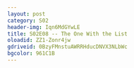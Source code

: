 ```yaml
---
layout: post 
category: S02 
header-img: Iqn6MdGYwLE 
title: S02E08 -- The One With the List 
oloadid: ZZ1-Zonr4jw 
gdriveid: 0BzyFMnstuAWRRHducDNVX3NLbWc 
bgcolor: 961C1B
--- 
```

<!--more--> 
